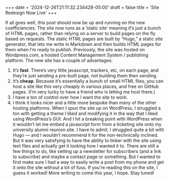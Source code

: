 +++
date = '2024-12-26T21:11:32.234428-05:00'
draft = false
title = 'Site Redesign Now Live'
+++

If all goes well, this post should now be up and running on the new coefficiencies. The site now runs as a ‘static site’ meaning it’s just a bunch of HTML pages, rather than relying on a server to build pages on the fly based on requests. The static HTML pages are built by “Hugo,” a static site generator, that lets me write in Markdown and then builds HTML pages for them when I’m ready to publish. Previously, the site was hosted on Wordpress.com, a hosted Content Management System / publishing platform.
The new site has a couple of advantages:
1. It’s **fast**. There’s very little javascript, trackers, etc, on each page, and they’re just sending a pre-built page, not building them then sending.
2. It’s **cheap**. Because it’s essentially a bunch of small HTML files, you can host a site like this very cheaply in various places, and free on GitHub pages. (I’m very lucky to have a friend who is letting me host there.)
3. I have a ton of control over how I want the site to work.
4. I think it looks nicer and a little more bespoke than many of the other hosting platforms.
When I spun the site up on WordPress, I struggled a ton with getting a theme I liked and modifying it in the way that I liked using WordPress’s GUI. And I hit a breaking point with WordPress when it wouldn’t let me embed a javascript form from a ticketing site onto my university alumni reunion site.
I have to admit, I struggled quite a bit with Hugo — and I wouldn’t recommend it for the non-technically inclined. But it was very satisfying to have the ability to tinker with the site using text files and actually get it looking how I wanted it to.
There are still a few things to do, like setting up a newsletter for subscribers (and a link to subscribe) and maybe a contact page or something. But I wanted to first make sure I had a way to easily write a post from my phone and get it onto the site without a lot of fuss. If you’re reading this on the site, I guess it worked!
More writing to come this year, I hope. Stay tuned!